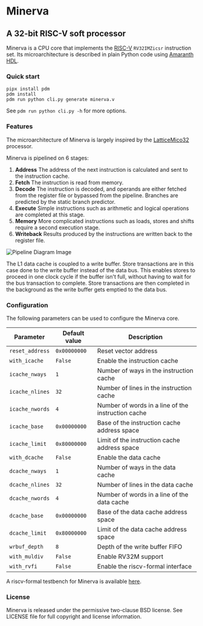 # Minerva

## A 32-bit RISC-V soft processor

Minerva is a CPU core that implements the [RISC-V][1] `RV32IMZicsr` instruction set. Its microarchitecture is described in plain Python code using [Amaranth HDL][2].

### Quick start

    pipx install pdm
    pdm install
    pdm run python cli.py generate minerva.v

See `pdm run python cli.py -h` for more options.

### Features

The microarchitecture of Minerva is largely inspired by the [LatticeMico32][3] processor.

Minerva is pipelined on 6 stages:

1. **Address**
   The address of the next instruction is calculated and sent to the instruction cache.
2. **Fetch**
   The instruction is read from memory.
3. **Decode**
   The instruction is decoded, and operands are either fetched from the register file or bypassed from the pipeline. Branches are predicted by the static branch predictor.
4. **Execute**
   Simple instructions such as arithmetic and logical operations are completed at this stage.
5. **Memory**
   More complicated instructions such as loads, stores and shifts require a second execution stage.
6. **Writeback**
   Results produced by the instructions are written back to the register file.

![Pipeline Diagram Image](https://docs.google.com/drawings/d/e/2PACX-1vTMkQc8ZJoiJ2AOeFGMkK0QTNx1hSG5wDrG5seLdJ3i61E4ag7wH7VFey44qhvuXotvOKxOw-mFS-VE/pub?w=850&h=761)

The L1 data cache is coupled to a write buffer. Store transactions are in this case done to the write buffer instead of the data bus. This enables stores to proceed in one clock cycle if the buffer isn't full, without having to wait for the bus transaction to complete. Store transactions are then completed in the background as the write buffer gets emptied to the data bus.

### Configuration

The following parameters can be used to configure the Minerva core.

| Parameter         | Default value  | Description                                        |
| ----------------- | -------------- | -------------------------------------------------- |
| `reset_address`   | `0x00000000`   | Reset vector address                               |
| `with_icache`     | `False`        | Enable the instruction cache                       |
| `icache_nways`    | `1`            | Number of ways in the instruction cache            |
| `icache_nlines`   | `32`           | Number of lines in the instruction cache           |
| `icache_nwords`   | `4`            | Number of words in a line of the instruction cache |
| `icache_base`     | `0x00000000`   | Base of the instruction cache address space        |
| `icache_limit`    | `0x80000000`   | Limit of the instruction cache address space       |
| `with_dcache`     | `False`        | Enable the data cache                              |
| `dcache_nways`    | `1`            | Number of ways in the data cache                   |
| `dcache_nlines`   | `32`           | Number of lines in the data cache                  |
| `dcache_nwords`   | `4`            | Number of words in a line of the data cache        |
| `dcache_base`     | `0x00000000`   | Base of the data cache address space               |
| `dcache_limit`    | `0x80000000`   | Limit of the data cache address space              |
| `wrbuf_depth`     | `8`            | Depth of the write buffer FIFO                     |
| `with_muldiv`     | `False`        | Enable RV32M support                               |
| `with_rvfi`       | `False`        | Enable the riscv-formal interface                  |

A riscv-formal testbench for Minerva is available [here](https://github.com/minerva-cpu/riscv-formal/tree/minerva/cores/minerva).

### License

Minerva is released under the permissive two-clause BSD license.
See LICENSE file for full copyright and license information.

[1]: https://riscv.org/specifications/
[2]: https://amaranth-lang.org/
[3]: https://github.com/m-labs/lm32/

